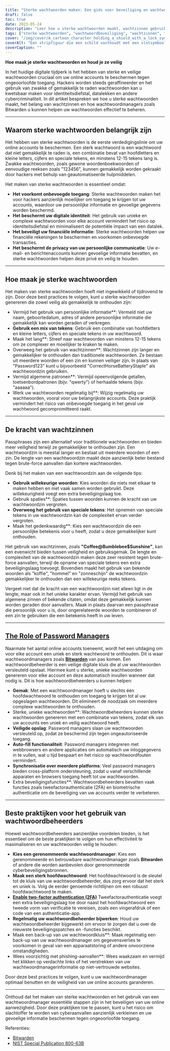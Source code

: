 ```yaml
---
title: "Sterke wachtwoorden maken: Een gids voor beveiliging en wachtwoordbeheer"
draft: false
toc: true
date: 2023-05-24
description: "Leer hoe u sterke wachtwoorden maakt, wachtzinnen gebruikt en ze veilig beheert met wachtwoordmanagers zoals Bitwarden."
tags: ["sterke wachtwoorden", "wachtwoordbeveiliging", "wachtzinnen", "wachtwoordbeheerders", "Bitwarden", "online beveiliging", "cyberbeveiliging", "wachtwoordsterkte", "gegevensbescherming", "digitale veiligheid", "beste praktijken voor wachtwoorden", "wachtwoord tips", "veilige wachtwoorden", "hulpmiddelen voor wachtwoordbeheer", "online privacy", "het beschermen van rekeningen", "gegevensbeveiliging", "complexiteit van het wachtwoord", "wachtwoord generator", "twee-factor authenticatie", "creëren van sterke wachtwoorden", "gids voor wachtwoordbeheer", "veiligheidstips voor wachtwoorden", "sterk wachtwoord aanmaken", "wachtwoordbeveiliging", "veilig wachtwoordbeheer", "Voordelen van wachtwoordbeheer", "wachtwoordbeveiliging", "aanbevelingen voor wachtwoordbeheer", "beste praktijken voor wachtwoordbeheer", "wachtwoord manager veiligheid", "wachtwoord manager functies"]
cover: "/img/cover/A_cartoon_character_holding_a_shield_with_a_lock_symbol.png"
coverAlt: "Een stripfiguur die een schild vasthoudt met een slotsymbool, dat de veiligheid en bescherming van een wachtwoord voorstelt."
coverCaption: ""
---
```


**Hoe maak je sterke wachtwoorden en houd je ze veilig**

In het huidige digitale tijdperk is het hebben van sterke en veilige wachtwoorden cruciaal om uw online accounts te beschermen tegen ongeoorloofde toegang. Hackers worden steeds geraffineerder en het gebruik van zwakke of gemakkelijk te raden wachtwoorden kan u kwetsbaar maken voor identiteitsdiefstal, datalekken en andere cybercriminaliteit. In dit artikel bespreken we hoe u sterke wachtwoorden maakt, het belang van wachtzinnen en hoe wachtwoordmanagers zoals Bitwarden u kunnen helpen uw wachtwoorden effectief te beheren.

______

## Waarom sterke wachtwoorden belangrijk zijn

Het hebben van sterke wachtwoorden is de eerste verdedigingslinie om uw online accounts te beschermen. Een sterk wachtwoord is een wachtwoord dat niet gemakkelijk te raden is, een combinatie bevat van hoofdletters en kleine letters, cijfers en speciale tekens, en minstens 12-15 tekens lang is. Zwakke wachtwoorden, zoals gewone woordenboekwoorden of eenvoudige reeksen zoals "123456", kunnen gemakkelijk worden gekraakt door hackers met behulp van geautomatiseerde hulpmiddelen.

Het maken van sterke wachtwoorden is essentieel omdat:

- **Het voorkomt onbevoegde toegang**: Sterke wachtwoorden maken het voor hackers aanzienlijk moeilijker om toegang te krijgen tot uw accounts, waardoor uw persoonlijke informatie en gevoelige gegevens worden beschermd.
- **Het beschermt uw digitale identiteit**: Het gebruik van unieke en complexe wachtwoorden voor elke account vermindert het risico op identiteitsdiefstal en minimaliseert de potentiële impact van een datalek.
- **Het beveiligt uw financiële informatie**: Sterke wachtwoorden helpen uw financiële rekeningen te beschermen en voorkomen onbevoegde transacties.
- **Het beschermt de privacy van uw persoonlijke communicatie**: Uw e-mail- en berichtenaccounts kunnen gevoelige informatie bevatten, en sterke wachtwoorden helpen deze privé en veilig te houden.

______

## Hoe maak je sterke wachtwoorden

Het maken van sterke wachtwoorden hoeft niet ingewikkeld of tijdrovend te zijn. Door deze best practices te volgen, kunt u sterke wachtwoorden genereren die zowel veilig als gemakkelijk te onthouden zijn:

- Vermijd het gebruik van persoonlijke informatie**: Vermeld niet uw naam, geboortedatum, adres of andere persoonlijke informatie die gemakkelijk kan worden geraden of verkregen.
- **Gebruik een mix van tekens**: Gebruik een combinatie van hoofdletters en kleine letters, cijfers en speciale tekens in uw wachtwoord.
- Maak het lang**: Streef naar wachtwoorden van minstens 12-15 tekens om ze complexer en moeilijker te kraken te maken.
- Overweeg het gebruik van wachtzinnen**: Wachtzinnen zijn langer en gemakkelijker te onthouden dan traditionele wachtwoorden. Ze bestaan uit meerdere woorden of een zin en kunnen veiliger zijn. In plaats van "Password123" kunt u bijvoorbeeld "CorrectHorseBatteryStaple" als wachtwoordzin gebruiken.
- Vermijd algemene patronen**: Vermijd opeenvolgende getallen, toetsenbordpatronen (bijv. "qwerty") of herhaalde tekens (bijv. "aaaaaa").
- Werk uw wachtwoorden regelmatig bij**: Wijzig regelmatig uw wachtwoorden, vooral voor uw belangrijkste accounts. Deze praktijk vermindert het risico van onbevoegde toegang in het geval uw wachtwoord gecompromitteerd raakt.

______

## De kracht van wachtzinnen

Passphrases zijn een alternatief voor traditionele wachtwoorden en bieden meer veiligheid terwijl ze gemakkelijker te onthouden zijn. Een wachtwoordzin is meestal langer en bestaat uit meerdere woorden of een zin. De lengte van een wachtwoordzin maakt deze aanzienlijk beter bestand tegen brute-force aanvallen dan kortere wachtwoorden.

Denk bij het maken van een wachtwoordzin aan de volgende tips:

- **Gebruik willekeurige woorden**: Kies woorden die niets met elkaar te maken hebben en niet vaak samen worden gebruikt. Deze willekeurigheid voegt een extra beveiligingslaag toe.
- Gebruik spaties**: Spaties tussen woorden kunnen de kracht van uw wachtwoordzin vergroten.
- **Overweeg het gebruik van speciale tekens**: Het opnemen van speciale tekens in uw wachtwoordzin kan de complexiteit ervan verder vergroten.
- Maak het gedenkwaardig**: Kies een wachtwoordzin die een persoonlijke betekenis voor u heeft, zodat u deze gemakkelijker kunt onthouden.

Het gebruik van wachtzinnen, zoals **"Coffee@Bumblebee$Sunshine"**, kan een evenwicht bieden tussen veiligheid en gebruiksgemak. De lengte en complexiteit van de wachtwoordzin maken deze zeer resistent tegen brute-force aanvallen, terwijl de opname van speciale tekens een extra beveiligingslaag toevoegt. Bovendien maakt het gebruik van bekende woorden als "koffie", "hommel" en "zonneschijn" de wachtwoordzin gemakkelijker te onthouden dan een willekeurige reeks tekens.

Vergeet niet dat de kracht van een wachtwoordzin niet alleen ligt in de lengte, maar ook in het unieke karakter ervan. Vermijd het gebruik van algemene zinnen of bekende citaten, omdat deze gemakkelijk kunnen worden geraden door aanvallers. Maak in plaats daarvan een passphrase die persoonlijk voor u is, door ongerelateerde woorden te combineren of een zin te gebruiken die een betekenis heeft in uw leven.

______

## [The Role of Password Managers](https://simeononsecurity.ch/articles/bitwarden-and-keepassxc-vs-the-rest/)

Naarmate het aantal online accounts toeneemt, wordt het een uitdaging om voor elke account een uniek en sterk wachtwoord te onthouden. Dit is waar wachtwoordmanagers zoals [**Bitwarden**](https://simeononsecurity.ch/articles/bitwarden-and-keepassxc-vs-the-rest/) van pas komen. Een wachtwoordbeheerder is een veilige digitale kluis die al uw wachtwoorden versleuteld opslaat. Hiermee kunt u sterke, unieke wachtwoorden genereren voor elke account en deze automatisch invullen wanneer dat nodig is. Dit is hoe wachtwoordbeheerders u kunnen helpen:

- **Gemak**: Met een wachtwoordmanager hoeft u slechts één hoofdwachtwoord te onthouden om toegang te krijgen tot al uw opgeslagen wachtwoorden. Dit elimineert de noodzaak om meerdere complexe wachtwoorden te onthouden.
- Sterke, unieke wachtwoorden**: Wachtwoordbeheerders kunnen sterke wachtwoorden genereren met een combinatie van tekens, zodat elk van uw accounts een uniek en veilig wachtwoord heeft.
- **Veiligde opslag**: Password managers slaan uw wachtwoorden versleuteld op, zodat ze beschermd zijn tegen ongeautoriseerde toegang.
- **Auto-fill functionaliteit**: Password managers integreren met webbrowsers en andere applicaties om automatisch uw inloggegevens in te vullen, wat u tijd bespaart en het risico op wachtwoordfouten vermindert.
- **Synchronisatie over meerdere platforms**: Veel password managers bieden cross-platform ondersteuning, zodat u vanaf verschillende apparaten en browsers toegang heeft tot uw wachtwoorden.
- Extra beveiligingsfuncties**: Wachtwoordbeheerders bevatten vaak functies zoals tweefactorauthenticatie (2FA) en biometrische authenticatie om de beveiliging van uw accounts verder te verbeteren.

______

## Beste praktijken voor het gebruik van wachtwoordbeheerders

Hoewel wachtwoordbeheerders aanzienlijke voordelen bieden, is het essentieel om de beste praktijken te volgen om hun effectiviteit te maximaliseren en uw wachtwoorden veilig te houden:

- **Kies een gerenommeerde wachtwoordmanager**: Kies een gerenommeerde en betrouwbare wachtwoordmanager zoals **Bitwarden** of andere die worden aanbevolen door gerenommeerde cyberbeveiligingsbronnen.
- **Maak een sterk hoofdwachtwoord**: Het hoofdwachtwoord is de sleutel tot de kluis van uw wachtwoordbeheerder, dus zorg ervoor dat het sterk en uniek is. Volg de eerder genoemde richtlijnen om een robuust hoofdwachtwoord te maken.
- [**Enable two-factor authentication (2FA)**](https://simeononsecurity.ch/articles/what-are-the-diferent-kinds-of-factors-in-mfa/) Tweefactorauthenticatie voegt een extra beveiligingslaag toe door naast het hoofdwachtwoord een tweede vorm van verificatie te vereisen, zoals een vingerafdruk of een code van een authenticatie-app.
- **Regelmatig uw wachtwoordbeheerder bijwerken**: Houd uw wachtwoordbeheerder bijgewerkt om ervoor te zorgen dat u over de nieuwste beveiligingspatches en -functies beschikt.
- Maak een back-up van uw wachtwoordkluis**: Maak regelmatig een back-up van uw wachtwoordmanager om gegevensverlies te voorkomen in geval van een apparaatstoring of andere onvoorziene omstandigheden.
- Wees voorzichtig met phishing-aanvallen**: Wees waakzaam en vermijd het klikken op verdachte links of het verstrekken van uw wachtwoordmanagerinformatie op niet-vertrouwde websites.

Door deze best practices te volgen, kunt u uw wachtwoordmanager optimaal benutten en de veiligheid van uw online accounts garanderen.

______

Onthoud dat het maken van sterke wachtwoorden en het gebruik van een wachtwoordmanager essentiële stappen zijn in het beveiligen van uw online aanwezigheid. Door deze praktijken toe te passen, kunt u het risico om slachtoffer te worden van cyberaanvallen aanzienlijk verkleinen en uw gevoelige informatie beschermen tegen ongeoorloofde toegang.

Referenties:
- [Bitwarden](https://bitwarden.com/)
- [NIST Special Publication 800-63B](https://pages.nist.gov/800-63-3/sp800-63b.html)

